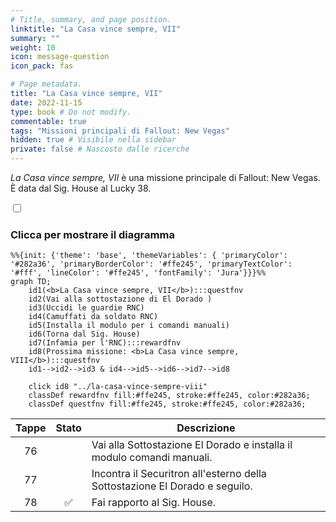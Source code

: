 ```yaml
---
# Title, summary, and page position.
linktitle: "La Casa vince sempre, VII"
summary: ""
weight: 10
icon: message-question
icon_pack: fas

# Page metadata.
title: "La Casa vince sempre, VII"
date: 2022-11-15
type: book # Do not modify.
commentable: true
tags: "Missioni principali di Fallout: New Vegas"
hidden: true # Visibile nella sidebar
private: false # Nascosto dalle ricerche
---
```


<div class="fnv">


*La Casa vince sempre, VII* è una missione principale di Fallout: New Vegas. È data dal Sig. House al Lucky 38.


<section class="chart-collapse">
<input type="checkbox" name="collapse2" id="handle2">
<h3 class="handle">
<label for="handle2">Clicca per mostrare il diagramma</label>
</h3>
<div class="content">

```mermaid
%%{init: {'theme': 'base', 'themeVariables': { 'primaryColor': '#282a36', 'primaryBorderColor': '#ffe245', 'primaryTextColor': '#fff', 'lineColor': '#ffe245', 'fontFamily': 'Jura'}}}%%
graph TD;
    id1(<b>La Casa vince sempre, VII</b>):::questfnv
    id2(Vai alla sottostazione di El Dorado )
    id3(Uccidi le guardie RNC)
    id4(Camuffati da soldato RNC)
    id5(Installa il modulo per i comandi manuali)
    id6(Torna dal Sig. House)
    id7(Infamia per l'RNC):::rewardfnv 
    id8(Prossima missione: <b>La Casa vince sempre, VIII</b>):::questfnv
    id1-->id2-->id3 & id4-->id5-->id6-->id7-->id8
    
    click id8 "../la-casa-vince-sempre-viii"
    classDef rewardfnv fill:#ffe245, stroke:#ffe245, color:#282a36;
    classDef questfnv fill:#ffe245, stroke:#ffe245, color:#282a36;
```

</div>
</section>

| Tappe |       Stato        | Descrizione |
|:-----:|:------------------:| ----------- |
|                           76                          |            | Vai alla Sottostazione El Dorado e installa il modulo comandi manuali.                                                                                                      |
|                           77                          |            | Incontra il Securitron all'esterno della Sottostazione El Dorado e seguilo.                                                                                                 |
|                           78                          | :white_check_mark: | Fai rapporto al Sig. House.                                                                                                                                                 |





</div>


